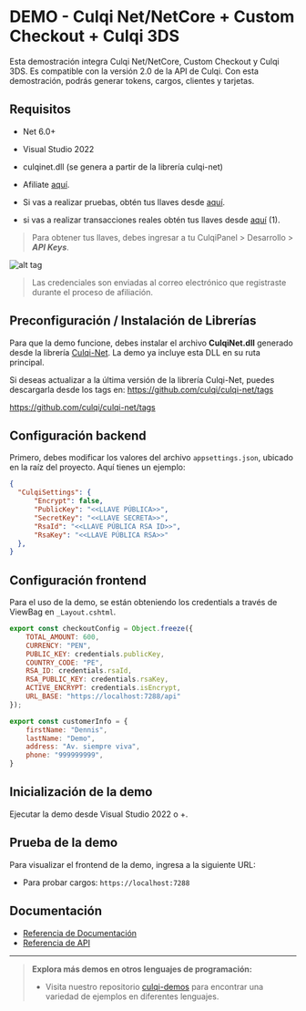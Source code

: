 # DEMO - Culqi Net/NetCore + Custom Checkout + Culqi 3DS

Esta demostración integra Culqi Net/NetCore, Custom Checkout y Culqi 3DS. Es compatible con la versión 2.0 de la API de Culqi. Con esta demostración, podrás generar tokens, cargos, clientes y tarjetas.

## Requisitos

* Net 6.0+
* Visual Studio 2022
* culqinet.dll (se genera a partir de la librería culqi-net)
* Afiliate [aquí](https://afiliate.culqi.com/).

* Si vas a realizar pruebas, obtén tus llaves desde [aquí](https://integ-panel.culqi.com/#/registro).
* si vas a realizar transacciones reales obtén tus llaves desde [aquí](https://panel.culqi.com/#/registro) (1).

> Para obtener tus llaves, debes ingresar a tu CulqiPanel > Desarrollo > ***API Keys***.

![alt tag](http://i.imgur.com/NhE6mS9.png)

> Las credenciales son enviadas al correo electrónico que registraste durante el proceso de afiliación.

## Preconfiguración / Instalación de Librerías

Para que la demo funcione, debes instalar el archivo **CulqiNet.dll** generado desde la librería [Culqi-Net](https://github.com/culqi/culqi-net). La demo ya incluye esta DLL en su ruta principal.

Si deseas actualizar a la última versión de la librería Culqi-Net, puedes descargarla desde los tags en:
https://github.com/culqi/culqi-net/tags

https://github.com/culqi/culqi-net/tags

## Configuración backend

Primero, debes modificar los valores del archivo `appsettings.json`, ubicado en la raíz del proyecto. Aquí tienes un ejemplo:

```json
{
  "CulqiSettings": {
      "Encrypt": false,
      "PublicKey": "<<LLAVE PÚBLICA>>",
      "SecretKey": "<<LLAVE SECRETA>>",
      "RsaId": "<<LLAVE PÚBLICA RSA ID>>",
      "RsaKey": "<<LLAVE PÚBLICA RSA>>"
  },
}
```
## Configuración frontend

Para el uso de la demo, se están obteniendo los credentials a través de ViewBag en `_Layout.cshtml`.

```js
export const checkoutConfig = Object.freeze({
    TOTAL_AMOUNT: 600,
    CURRENCY: "PEN",
    PUBLIC_KEY: credentials.publicKey,
    COUNTRY_CODE: "PE",
    RSA_ID: credentials.rsaId,
    RSA_PUBLIC_KEY: credentials.rsaKey,
    ACTIVE_ENCRYPT: credentials.isEncrypt,
    URL_BASE: "https://localhost:7288/api"
});

export const customerInfo = {
    firstName: "Dennis",
    lastName: "Demo",
    address: "Av. siempre viva",
    phone: "999999999",
}
```

## Inicialización de la demo

Ejecutar la demo desde Visual Studio 2022 o +.

## Prueba de la demo

Para visualizar el frontend de la demo, ingresa a la siguiente URL:

- Para probar cargos: `https://localhost:7288`


## Documentación

- [Referencia de Documentación](https://docs.culqi.com/)
- [Referencia de API](https://apidocs.culqi.com/)

---

> **Explora más demos en otros lenguajes de programación:**
>
> - Visita nuestro repositorio [culqi-demos](https://github.com/culqi/culqi-demos/?tab=readme-ov-file#lenguajes-de-programación) para encontrar una variedad de ejemplos en diferentes lenguajes.